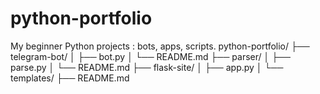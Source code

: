 # python-portfolio
My beginner Python projects : bots, apps, scripts.
python-portfolio/
├── telegram-bot/
│   ├── bot.py
│   └── README.md
├── parser/
│   ├── parse.py
│   └── README.md
├── flask-site/
│   ├── app.py
│   └── templates/
├── README.md 
